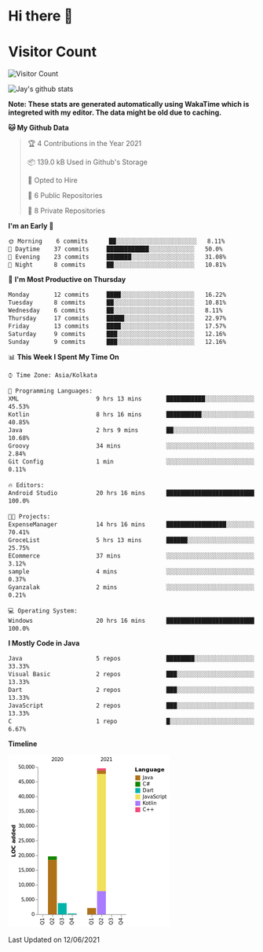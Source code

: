 # Hi there 👋 

# Visitor Count
![Visitor Count](https://profile-counter.glitch.me/jay-buddhdev/count.svg)

![Jay's github stats](https://github-readme-stats.vercel.app/api?username=jay-buddhdev&show_icons=true&theme=chartreuse-dark)

**Note: These stats are generated automatically using WakaTime which is integreted with my editor. The data might be old due to caching.**

<!--START_SECTION:waka-->
**🐱 My Github Data** 

> 🏆 4 Contributions in the Year 2021
 > 
> 📦 139.0 kB Used in Github's Storage 
 > 
> 💼 Opted to Hire
 > 
> 📜 6 Public Repositories 
 > 
> 🔑 8 Private Repositories  
 > 
**I'm an Early 🐤** 

```text
🌞 Morning    6 commits      ██░░░░░░░░░░░░░░░░░░░░░░░   8.11% 
🌆 Daytime    37 commits     ████████████░░░░░░░░░░░░░   50.0% 
🌃 Evening    23 commits     ███████░░░░░░░░░░░░░░░░░░   31.08% 
🌙 Night      8 commits      ██░░░░░░░░░░░░░░░░░░░░░░░   10.81%

```
📅 **I'm Most Productive on Thursday** 

```text
Monday       12 commits     ████░░░░░░░░░░░░░░░░░░░░░   16.22% 
Tuesday      8 commits      ██░░░░░░░░░░░░░░░░░░░░░░░   10.81% 
Wednesday    6 commits      ██░░░░░░░░░░░░░░░░░░░░░░░   8.11% 
Thursday     17 commits     █████░░░░░░░░░░░░░░░░░░░░   22.97% 
Friday       13 commits     ████░░░░░░░░░░░░░░░░░░░░░   17.57% 
Saturday     9 commits      ███░░░░░░░░░░░░░░░░░░░░░░   12.16% 
Sunday       9 commits      ███░░░░░░░░░░░░░░░░░░░░░░   12.16%

```


📊 **This Week I Spent My Time On** 

```text
⌚︎ Time Zone: Asia/Kolkata

💬 Programming Languages: 
XML                      9 hrs 13 mins       ███████████░░░░░░░░░░░░░░   45.53% 
Kotlin                   8 hrs 16 mins       ██████████░░░░░░░░░░░░░░░   40.85% 
Java                     2 hrs 9 mins        ██░░░░░░░░░░░░░░░░░░░░░░░   10.68% 
Groovy                   34 mins             ░░░░░░░░░░░░░░░░░░░░░░░░░   2.84% 
Git Config               1 min               ░░░░░░░░░░░░░░░░░░░░░░░░░   0.11%

🔥 Editors: 
Android Studio           20 hrs 16 mins      █████████████████████████   100.0%

🐱‍💻 Projects: 
ExpenseManager           14 hrs 16 mins      █████████████████░░░░░░░░   70.41% 
GroceList                5 hrs 13 mins       ██████░░░░░░░░░░░░░░░░░░░   25.75% 
ECommerce                37 mins             ░░░░░░░░░░░░░░░░░░░░░░░░░   3.12% 
sample                   4 mins              ░░░░░░░░░░░░░░░░░░░░░░░░░   0.37% 
Gyanzalak                2 mins              ░░░░░░░░░░░░░░░░░░░░░░░░░   0.21%

💻 Operating System: 
Windows                  20 hrs 16 mins      █████████████████████████   100.0%

```

**I Mostly Code in Java** 

```text
Java                     5 repos             ████████░░░░░░░░░░░░░░░░░   33.33% 
Visual Basic             2 repos             ███░░░░░░░░░░░░░░░░░░░░░░   13.33% 
Dart                     2 repos             ███░░░░░░░░░░░░░░░░░░░░░░   13.33% 
JavaScript               2 repos             ███░░░░░░░░░░░░░░░░░░░░░░   13.33% 
C                        1 repo              █░░░░░░░░░░░░░░░░░░░░░░░░   6.67%

```


**Timeline**

![Chart not found](https://raw.githubusercontent.com/jay-buddhdev/jay-buddhdev/master/charts/bar_graph.png) 


 Last Updated on 12/06/2021
<!--END_SECTION:waka-->


